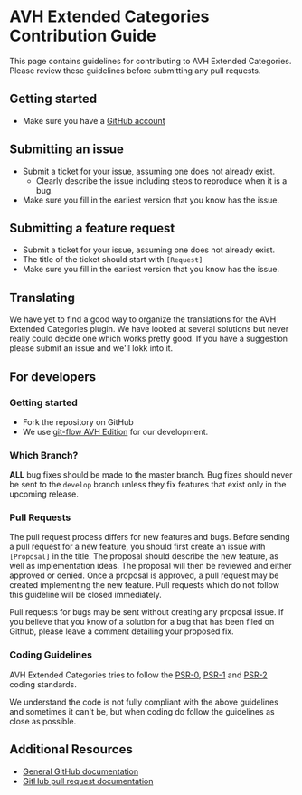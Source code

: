 # AVH Extended Categories Contribution Guide

This page contains guidelines for contributing to AVH Extended Categories. Please review these guidelines before submitting any pull requests.

## Getting started
* Make sure you have a [GitHub account](https://github.com/signup/free)

## Submitting an issue

* Submit a ticket for your issue, assuming one does not already exist.
  * Clearly describe the issue including steps to reproduce when it is a bug.
* Make sure you fill in the earliest version that you know has the issue.

## Submitting a feature request
* Submit a ticket for your issue, assuming one does not already exist.
* The title of the ticket should start with `[Request]`
* Make sure you fill in the earliest version that you know has the issue.

## Translating
We have yet to find a good way to organize the translations for the AVH Extended Categories plugin. We have looked at several solutions but never really could decide one which works pretty good. If you have a suggestion please submit an issue and we'll lokk into it.

## For developers

### Getting started
* Fork the repository on GitHub
* We use [git-flow AVH Edition](https://github.com/petervanderdoes/gitflow) for our development.

### Which Branch?

**ALL** bug fixes should be made to the master branch. Bug fixes should never be sent to the `develop` branch unless they fix features that exist only in the upcoming release.

### Pull Requests

The pull request process differs for new features and bugs. Before sending a pull request for a new feature, you should first create an issue with `[Proposal]` in the title. The proposal should describe the new feature, as well as implementation ideas. The proposal will then be reviewed and either approved or denied. Once a proposal is approved, a pull request may be created implementing the new feature. Pull requests which do not follow this guideline will be closed immediately.

Pull requests for bugs may be sent without creating any proposal issue. If you believe that you know of a solution for a bug that has been filed on Github, please leave a comment detailing your proposed fix.

### Coding Guidelines

AVH Extended Categories tries to follow the [PSR-0](https://github.com/php-fig/fig-standards/blob/master/accepted/PSR-0.md), [PSR-1](https://github.com/php-fig/fig-standards/blob/master/accepted/PSR-1-basic-coding-standard.md) and [PSR-2](https://github.com/php-fig/fig-standards/blob/master/accepted/PSR-2-coding-style-guide.md) coding standards.

We understand the code is not fully compliant with the above guidelines and sometimes it can't be, but when coding do follow the guidelines as close as possible.

## Additional Resources

* [General GitHub documentation](http://help.github.com/)
* [GitHub pull request documentation](http://help.github.com/send-pull-requests/)